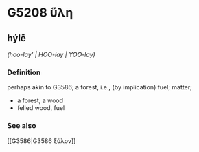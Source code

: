 # G5208 ὕλη

## hýlē

_(hoo-lay' | HOO-lay | YOO-lay)_

### Definition

perhaps akin to G3586; a forest, i.e., (by implication) fuel; matter; 

- a forest, a wood
- felled wood, fuel

### See also

[[G3586|G3586 ξύλον]]
